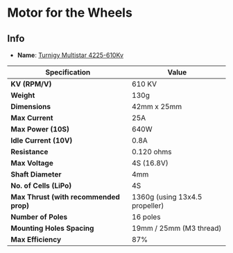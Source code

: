 # Motor for the Wheels
## Info

- **Name**: [Turnigy Multistar 4225-610Kv](https://hobbyking.com/en_us/turnigy-multistar-4225-610kv-16pole-multi-rotor-outrunner.html?___store=en_us#qa[bW9kZT03JnBhZ2U9MSZxdWVzdGlvbl9zZWFyY2hfY29udGVudD0=])


| **Specification**                  | **Value**                                    |
|-------------------------------------|----------------------------------------------|
| **KV (RPM/V)**                      | 610 KV                                      |
| **Weight**                          | 130g                                        |
| **Dimensions**                      | 42mm x 25mm                                 |
| **Max Current**                     | 25A                                         |
| **Max Power (10S)**                 | 640W                                        |
| **Idle Current (10V)**              | 0.8A                                        |
| **Resistance**                      | 0.120 ohms                                  |
| **Max Voltage**                     | 4S (16.8V)                                   |
| **Shaft Diameter**                  | 4mm                                         |
| **No. of Cells (LiPo)**             | 4S                                       |
| **Max Thrust (with recommended prop)** | 1360g (using 13x4.5 propeller)              |
| **Number of Poles**                 | 16 poles                                    |
| **Mounting Holes Spacing**          | 19mm / 25mm (M3 thread)                     |
| **Max Efficiency**                  | 87%                                         |

